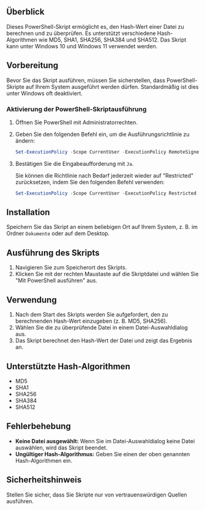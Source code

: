 ## Überblick
Dieses PowerShell-Skript ermöglicht es, den Hash-Wert einer Datei zu berechnen und zu überprüfen. Es unterstützt verschiedene Hash-Algorithmen wie MD5, SHA1, SHA256, SHA384 und SHA512. Das Skript kann unter Windows 10 und Windows 11 verwendet werden.

## Vorbereitung
Bevor Sie das Skript ausführen, müssen Sie sicherstellen, dass PowerShell-Skripte auf Ihrem System ausgeführt werden dürfen. Standardmäßig ist dies unter Windows oft deaktiviert.

### Aktivierung der PowerShell-Skriptausführung
1. Öffnen Sie PowerShell mit Administratorrechten.
2. Geben Sie den folgenden Befehl ein, um die Ausführungsrichtlinie zu ändern:
   ```powershell
   Set-ExecutionPolicy -Scope CurrentUser -ExecutionPolicy RemoteSigned
   ```
3. Bestätigen Sie die Eingabeaufforderung mit `Ja`.

   Sie können die Richtlinie nach Bedarf jederzeit wieder auf "Restricted" zurücksetzen, indem Sie den folgenden Befehl verwenden:
   ```powershell
   Set-ExecutionPolicy -Scope CurrentUser -ExecutionPolicy Restricted
   ```

## Installation
Speichern Sie das Skript an einem beliebigen Ort auf Ihrem System, z. B. im Ordner `Dokumente` oder auf dem Desktop.

## Ausführung des Skripts
1. Navigieren Sie zum Speicherort des Skripts.
2. Klicken Sie mit der rechten Maustaste auf die Skriptdatei und wählen Sie "Mit PowerShell ausführen" aus.

## Verwendung
1. Nach dem Start des Skripts werden Sie aufgefordert, den zu berechnenden Hash-Wert einzugeben (z. B. MD5, SHA256).
2. Wählen Sie die zu überprüfende Datei in einem Datei-Auswahldialog aus.
3. Das Skript berechnet den Hash-Wert der Datei und zeigt das Ergebnis an.

## Unterstützte Hash-Algorithmen
- MD5
- SHA1
- SHA256
- SHA384
- SHA512

## Fehlerbehebung
- **Keine Datei ausgewählt:** Wenn Sie im Datei-Auswahldialog keine Datei auswählen, wird das Skript beendet.
- **Ungültiger Hash-Algorithmus:** Geben Sie einen der oben genannten Hash-Algorithmen ein.

## Sicherheitshinweis
Stellen Sie sicher, dass Sie Skripte nur von vertrauenswürdigen Quellen ausführen.
